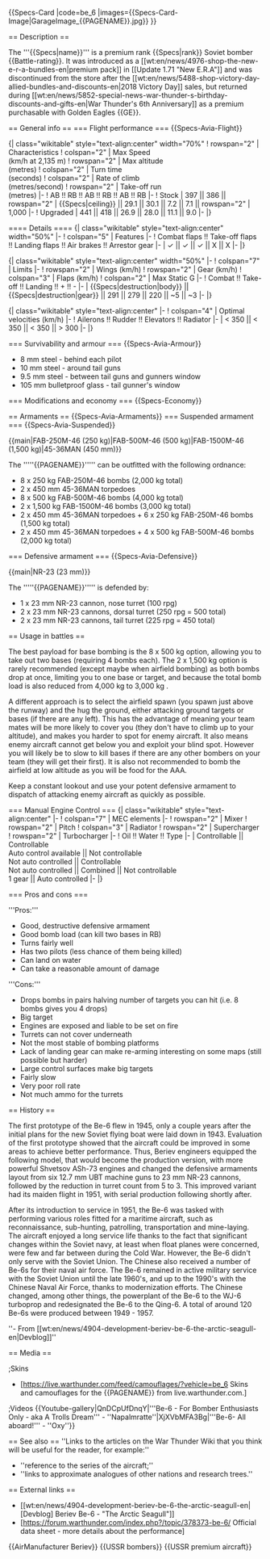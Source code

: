 {{Specs-Card
|code=be_6
|images={{Specs-Card-Image|GarageImage_{{PAGENAME}}.jpg}}
}}

== Description ==
<!-- ''In the description, the first part should be about the history of and the creation and combat usage of the aircraft, as well as its key features. In the second part, tell the reader about the aircraft in the game. Insert a screenshot of the vehicle, so that if the novice player does not remember the vehicle by name, he will immediately understand what kind of vehicle the article is talking about.'' -->
The '''{{Specs|name}}''' is a premium rank {{Specs|rank}} Soviet bomber {{Battle-rating}}. It was introduced as a [[wt:en/news/4976-shop-the-new-e-r-a-bundles-en|premium pack]] in [[Update 1.71 "New E.R.A"]] and was discontinued from the store after the [[wt:en/news/5488-shop-victory-day-allied-bundles-and-discounts-en|2018 Victory Day]] sales, but returned during [[wt:en/news/5852-special-news-war-thunder-s-birthday-discounts-and-gifts-en|War Thunder's 6th Anniversary]] as a premium purchasable with Golden Eagles {{GE}}.

== General info ==
=== Flight performance ===
{{Specs-Avia-Flight}}
<!-- ''Describe how the aircraft behaves in the air. Speed, manoeuvrability, acceleration and allowable loads - these are the most important characteristics of the vehicle.'' -->

{| class="wikitable" style="text-align:center" width="70%"
! rowspan="2" | Characteristics
! colspan="2" | Max Speed<br>(km/h at 2,135 m)
! rowspan="2" | Max altitude<br>(metres)
! colspan="2" | Turn time<br>(seconds)
! colspan="2" | Rate of climb<br>(metres/second)
! rowspan="2" | Take-off run<br>(metres)
|-
! AB !! RB !! AB !! RB !! AB !! RB
|-
! Stock
| 397 || 386 || rowspan="2" | {{Specs|ceiling}} || 29.1 || 30.1 || 7.2 || 7.1 || rowspan="2" | 1,000
|-
! Upgraded
| 441 || 418 || 26.9 || 28.0 || 11.1 || 9.0
|-
|}

==== Details ====
{| class="wikitable" style="text-align:center" width="50%"
|-
! colspan="5" | Features
|-
! Combat flaps !! Take-off flaps !! Landing flaps !! Air brakes !! Arrestor gear
|-
| ✓ || ✓ || ✓ || X || X     <!-- ✓ -->
|-
|}

{| class="wikitable" style="text-align:center" width="50%"
|-
! colspan="7" | Limits
|-
! rowspan="2" | Wings (km/h)
! rowspan="2" | Gear (km/h)
! colspan="3" | Flaps (km/h)
! colspan="2" | Max Static G
|-
! Combat !! Take-off !! Landing !! + !! -
|-
| {{Specs|destruction|body}} || {{Specs|destruction|gear}} || 291 || 279 || 220 || ~5 || ~3
|-
|}

{| class="wikitable" style="text-align:center"
|-
! colspan="4" | Optimal velocities (km/h)
|-
! Ailerons !! Rudder !! Elevators !! Radiator
|-
| < 350 || < 350 || < 350 || > 300
|-
|}

=== Survivability and armour ===
{{Specs-Avia-Armour}}
<!-- ''Examine the survivability of the aircraft. Note how vulnerable the structure is and how secure the pilot is, whether the fuel tanks are armoured, etc. Describe the armour, if there is any, and also mention the vulnerability of other critical aircraft systems.'' -->

* 8 mm steel - behind each pilot
* 10 mm steel - around tail guns
* 9.5 mm steel - between tail guns and gunners window
* 105 mm bulletproof glass - tail gunner's window

=== Modifications and economy ===
{{Specs-Economy}}

== Armaments ==
{{Specs-Avia-Armaments}}
=== Suspended armament ===
{{Specs-Avia-Suspended}}
<!-- ''Describe the aircraft's suspended armament: additional cannons under the wings, bombs, rockets and torpedoes. This section is especially important for bombers and attackers. If there is no suspended weaponry remove this subsection.'' -->
{{main|FAB-250M-46 (250 kg)|FAB-500M-46 (500 kg)|FAB-1500M-46 (1,500 kg)|45-36MAN (450 mm)}}

The '''''{{PAGENAME}}''''' can be outfitted with the following ordnance:

* 8 x 250 kg FAB-250M-46 bombs (2,000 kg total)
* 2 x 450 mm 45-36MAN torpedoes
* 8 x 500 kg FAB-500M-46 bombs (4,000 kg total)
* 2 x 1,500 kg FAB-1500M-46 bombs (3,000 kg total)
* 2 x 450 mm 45-36MAN torpedoes + 6 x 250 kg FAB-250M-46 bombs (1,500 kg total)
* 2 x 450 mm 45-36MAN torpedoes + 4 x 500 kg FAB-500M-46 bombs (2,000 kg total)

=== Defensive armament ===
{{Specs-Avia-Defensive}}
<!-- ''Defensive armament with turret machine guns or cannons, crewed by gunners. Examine the number of gunners and what belts or drums are better to use. If defensive weaponry is not available, remove this subsection.'' -->
{{main|NR-23 (23 mm)}}

The '''''{{PAGENAME}}''''' is defended by:

* 1 x 23 mm NR-23 cannon, nose turret (100 rpg)
* 2 x 23 mm NR-23 cannons, dorsal turret (250 rpg = 500 total)
* 2 x 23 mm NR-23 cannons, tail turret (225 rpg = 450 total)

== Usage in battles ==
<!-- ''Describe the tactics of playing in the aircraft, the features of using aircraft in a team and advice on tactics. Refrain from creating a "guide" - do not impose a single point of view, but instead, give the reader food for thought. Examine the most dangerous enemies and give recommendations on fighting them. If necessary, note the specifics of the game in different modes (AB, RB, SB).'' -->

The best payload for base bombing is the 8 x 500 kg option, allowing you to take out two bases (requiring 4 bombs each). The 2 x 1,500 kg option is rarely recommended (except maybe when airfield bombing) as both bombs drop at once, limiting you to one base or target, and because the total bomb load is also reduced from 4,000 kg to 3,000 kg .

A different approach is to select the airfield spawn (you spawn just above the runway) and the hug the ground, either attacking ground targets or bases (if there are any left). This has the advantage of meaning your team mates will be more likely to cover you (they don't have to climb up to your altitude), and makes you harder to spot for enemy aircraft. It also means enemy aircraft cannot get below you and exploit your blind spot. However you will likely be to slow to kill bases if there are any other bombers on your team (they will get their first). It is also not recommended to bomb the airfield at low altitude as you will be food for the AAA.

Keep a constant lookout and use your potent defensive armament to dispatch of attacking enemy aircraft as quickly as possible.

=== Manual Engine Control ===
{| class="wikitable" style="text-align:center"
|-
! colspan="7" | MEC elements
|-
! rowspan="2" | Mixer
! rowspan="2" | Pitch
! colspan="3" | Radiator
! rowspan="2" | Supercharger
! rowspan="2" | Turbocharger
|-
! Oil !! Water !! Type
|-
| Controllable || Controllable<br>Auto control available || Not controllable<br>Not auto controlled || Controllable<br>Not auto controlled || Combined || Not controllable<br>1 gear || Auto controlled
|-
|}

=== Pros and cons ===
<!-- ''Summarise and briefly evaluate the vehicle in terms of its characteristics and combat effectiveness. Mark its pros and cons in the bulleted list. Try not to use more than 6 points for each of the characteristics. Avoid using categorical definitions such as "bad", "good" and the like - use substitutions with softer forms such as "inadequate" and "effective".'' -->

'''Pros:'''

* Good, destructive defensive armament
* Good bomb load (can kill two bases in RB)
* Turns fairly well
* Has two pilots (less chance of them being killed)
* Can land on water
* Can take a reasonable amount of damage

'''Cons:'''

* Drops bombs in pairs halving number of targets you can hit (i.e. 8 bombs gives you 4 drops)
* Big target
* Engines are exposed and liable to be set on fire
* Turrets can not cover underneath
* Not the most stable of bombing platforms
* Lack of landing gear can make re-arming interesting on some maps (still possible but harder)
* Large control surfaces make big targets
* Fairly slow
* Very poor roll rate
* Not much ammo for the turrets

== History ==
<!-- ''Describe the history of the creation and combat usage of the aircraft in more detail than in the introduction. If the historical reference turns out to be too long, take it to a separate article, taking a link to the article about the vehicle and adding a block "/History" (example: <nowiki>https://wiki.warthunder.com/(Vehicle-name)/History</nowiki>) and add a link to it here using the <code>main</code> template. Be sure to reference text and sources by using <code><nowiki><ref></ref></nowiki></code>, as well as adding them at the end of the article with <code><nowiki><references /></nowiki></code>. This section may also include the vehicle's dev blog entry (if applicable) and the in-game encyclopedia description (under <code><nowiki>=== In-game description ===</nowiki></code>, also if applicable).'' -->
The first prototype of the Be-6 flew in 1945, only a couple years after the initial plans for the new Soviet flying boat were laid down in 1943. Evaluation of the first prototype showed that the aircraft could be improved in some areas to achieve better performance. Thus, Beriev engineers equipped the following model, that would become the production version, with more powerful Shvetsov ASh-73 engines and changed the defensive armaments layout from six 12.7 mm UBT machine guns to 23 mm NR-23 cannons, followed by the reduction in turret count from 5 to 3. This improved variant had its maiden flight in 1951, with serial production following shortly after.

After its introduction to service in 1951, the Be-6 was tasked with performing various roles fitted for a maritime aircraft, such as reconnaissance, sub-hunting, patrolling, transportation and mine-laying. The aircraft enjoyed a long service life thanks to the fact that significant changes within the Soviet navy, at least when float planes were concerned, were few and far between during the Cold War. However, the Be-6 didn't only serve with the Soviet Union. The Chinese also received a number of Be-6s for their naval air force. The Be-6 remained in active military service with the Soviet Union until the late 1960's, and up to the 1990's with the Chinese Naval Air Force, thanks to modernization efforts. The Chinese changed, among other things, the powerplant of the Be-6 to the WJ-6 turboprop and redesignated the Be-6 to the Qing-6. A total of around 120 Be-6s were produced between 1949 - 1957.

''- From [[wt:en/news/4904-development-beriev-be-6-the-arctic-seagull-en|Devblog]]''

== Media ==
<!-- ''Excellent additions to the article would be video guides, screenshots from the game, and photos.'' -->

;Skins
* [https://live.warthunder.com/feed/camouflages/?vehicle=be_6 Skins and camouflages for the {{PAGENAME}} from live.warthunder.com.]

;Videos
{{Youtube-gallery|QnDCpUfDnqY|'''Be-6 - For Bomber Enthusiasts Only - aka A Trolls Dream''' - ''Napalmratte''|XjXVbMFA3Bg|'''Be-6- All aboard!''' - ''Oxy''}}

== See also ==
''Links to the articles on the War Thunder Wiki that you think will be useful for the reader, for example:''
* ''reference to the series of the aircraft;''
* ''links to approximate analogues of other nations and research trees.''

== External links ==
<!-- ''Paste links to sources and external resources, such as:''
* ''topic on the official game forum;''
* ''other literature.'' -->

* [[wt:en/news/4904-development-beriev-be-6-the-arctic-seagull-en|[Devblog] Beriev Be-6 - "The Arctic Seagull"]]
* [https://forum.warthunder.com/index.php?/topic/378373-be-6/ Official data sheet - more details about the performance]

{{AirManufacturer Beriev}}
{{USSR bombers}}
{{USSR premium aircraft}}
